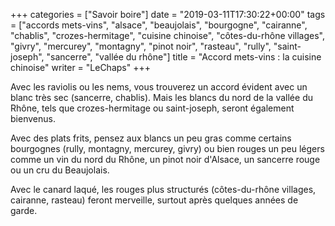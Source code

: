 +++
categories = ["Savoir boire"]
date = "2019-03-11T17:30:22+00:00"
tags = ["accords mets-vins", "alsace", "beaujolais", "bourgogne", "cairanne", "chablis", "crozes-hermitage", "cuisine chinoise", "côtes-du-rhône villages", "givry", "mercurey", "montagny", "pinot noir", "rasteau", "rully", "saint-joseph", "sancerre", "vallée du rhône"] 
title = "Accord mets-vins : la cuisine chinoise"
writer = "LeChaps"
+++

Avec les raviolis ou les nems, vous trouverez un accord évident avec un blanc très sec (sancerre, chablis). Mais les blancs du nord de la vallée du Rhône, tels que crozes-hermitage ou saint-joseph, seront également bienvenus.  

Avec des plats frits, pensez aux blancs un peu gras comme certains bourgognes (rully, montagny, mercurey, givry) ou bien rouges un peu légers comme un vin du nord du Rhône, un pinot noir d'Alsace, un sancerre rouge ou un cru du Beaujolais.  

Avec le canard laqué, les rouges plus structurés (côtes-du-rhône villages, cairanne, rasteau) feront merveille, surtout après quelques années de garde.
